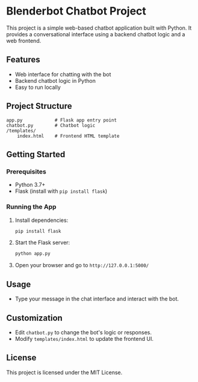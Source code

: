 # Blenderbot Chatbot Project

This project is a simple web-based chatbot application built with Python. It provides a conversational interface using a backend chatbot logic and a web frontend.

## Features
- Web interface for chatting with the bot
- Backend chatbot logic in Python
- Easy to run locally

## Project Structure
```
app.py            # Flask app entry point
chatbot.py        # Chatbot logic
/templates/
    index.html    # Frontend HTML template
```

## Getting Started

### Prerequisites
- Python 3.7+
- Flask (install with `pip install flask`)

### Running the App
1. Install dependencies:
   ```sh
   pip install flask
   ```
2. Start the Flask server:
   ```sh
   python app.py
   ```
3. Open your browser and go to `http://127.0.0.1:5000/`

## Usage
- Type your message in the chat interface and interact with the bot.

## Customization
- Edit `chatbot.py` to change the bot's logic or responses.
- Modify `templates/index.html` to update the frontend UI.

## License
This project is licensed under the MIT License.
